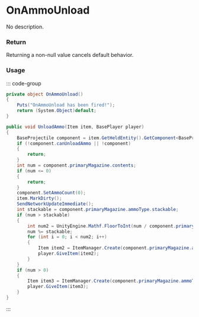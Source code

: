 <Badge type="danger" text="Carbon Compatible"/><Badge type="warning" text="Oxide Compatible"/>
# OnAmmoUnload
No description.
### Return
Returning a non-null value cancels default behavior.

### Usage
::: code-group
```csharp [Example]
private object OnAmmoUnload()
{
	Puts("OnAmmoUnload has been fired!");
	return (System.Object)default;
}
```
```csharp [Source — Assembly-CSharp @ BaseProjectile]
public void UnloadAmmo(Item item, BasePlayer player)
{
	BaseProjectile component = item.GetHeldEntity().GetComponent<BaseProjectile>();
	if (!component.canUnloadAmmo || !component)
	{
		return;
	}
	int num = component.primaryMagazine.contents;
	if (num <= 0)
	{
		return;
	}
	component.SetAmmoCount(0);
	item.MarkDirty();
	SendNetworkUpdateImmediate();
	int stackable = component.primaryMagazine.ammoType.stackable;
	if (num > stackable)
	{
		int num2 = UnityEngine.Mathf.FloorToInt(num / component.primaryMagazine.ammoType.stackable);
		num %= stackable;
		for (int i = 0; i < num2; i++)
		{
			Item item2 = ItemManager.Create(component.primaryMagazine.ammoType, stackable, 0uL);
			player.GiveItem(item2);
		}
	}
	if (num > 0)
	{
		Item item3 = ItemManager.Create(component.primaryMagazine.ammoType, num, 0uL);
		player.GiveItem(item3);
	}
}

```
:::
